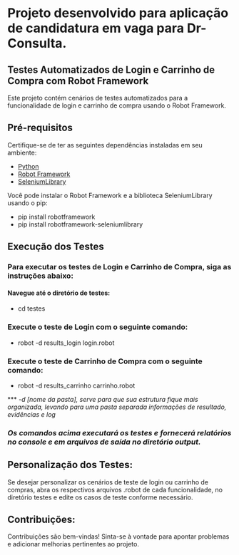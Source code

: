 # Projeto desenvolvido para aplicação de candidatura em vaga para Dr-Consulta.

## Testes Automatizados de Login e Carrinho de Compra com Robot Framework

Este projeto contém cenários de testes automatizados para a funcionalidade de login e carrinho de compra usando o Robot Framework.

## Pré-requisitos

Certifique-se de ter as seguintes dependências instaladas em seu ambiente:

- [Python](https://www.python.org/downloads/)
- [Robot Framework](https://robotframework.org/)
- [SeleniumLibrary](https://robotframework.org/SeleniumLibrary/SeleniumLibrary.html) 

Você pode instalar o Robot Framework e a biblioteca SeleniumLibrary usando o pip:

  - pip install robotframework
  - pip install robotframework-seleniumlibrary

## Execução dos Testes

### Para executar os testes de Login e Carrinho de Compra, siga as instruções abaixo:

#### Navegue até o diretório de testes:

- cd testes 

### Execute o teste de Login com o seguinte comando:

- robot -d results_login login.robot

### Execute o teste de Carrinho de Compra com o seguinte comando:

- robot -d results_carrinho carrinho.robot

*** *-d [nome da pasta], serve para que sua estrutura fique mais organizada, levando para uma pasta separada informações de resultado, evidências e log*

### _Os comandos acima executará os testes e fornecerá relatórios no console e em arquivos de saída no diretório output._

## Personalização dos Testes:

Se desejar personalizar os cenários de teste de login ou carrinho de compras, abra os respectivos arquivos .robot de cada funcionalidade, no diretório testes e edite os casos de teste conforme necessário.

## Contribuições:
Contribuições são bem-vindas! 
Sinta-se à vontade para apontar problemas e adicionar melhorias pertinentes ao projeto.





